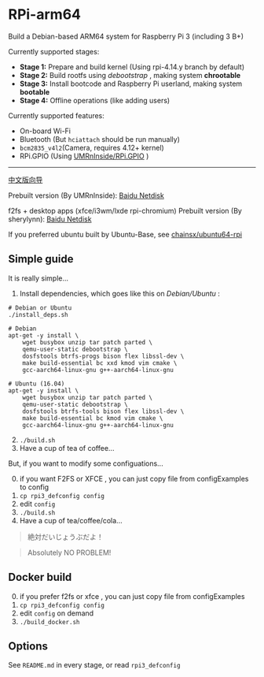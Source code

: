 # RPi-arm64
Build a Debian-based ARM64 system for Raspberry Pi 3 (including 3 B+)

Currently supported stages:

* **Stage 1:** Prepare and build kernel (Using rpi-4.14.y branch by default)
* **Stage 2:** Build rootfs using _debootstrap_ , making system **chrootable**
* **Stage 3:** Install bootcode and Raspberry Pi userland, making system **bootable**
* **Stage 4:** Offline operations (like adding users)

Currently supported features:

* On-board Wi-Fi
* Bluetooth (But `hciattach` should be run manually)
* `bcm2835_v4l2`(Camera, requires 4.12+ kernel)
* RPi.GPIO (Using [UMRnInside/RPi.GPIO](https://github.com/UMRnInside/RPi.GPIO) )

************
[中文版向导](README-ZHCN.md)

Prebuilt version (By UMRnInside):
[Baidu Netdisk](https://pan.baidu.com/s/1hsZVl1i)

f2fs + desktop apps (xfce/i3wm/lxde rpi-chromium) Prebuilt version (By sherylynn):
[Baidu Netdisk](https://pan.baidu.com/s/1W6YMBoly5GfKc3OPWQI_yQ)

If you preferred ubuntu built by Ubuntu-Base, see [chainsx/ubuntu64-rpi](https://github.com/chainsx/ubuntu64-rpi)

## Simple guide
It is really simple...

1. Install dependencies, which goes like this on _Debian/Ubuntu_ :
```
# Debian or Ubuntu
./install_deps.sh

# Debian
apt-get -y install \
    wget busybox unzip tar patch parted \
    qemu-user-static debootstrap \
    dosfstools btrfs-progs bison flex libssl-dev \
    make build-essential bc xxd kmod vim cmake \
    gcc-aarch64-linux-gnu g++-aarch64-linux-gnu 

# Ubuntu (16.04)
apt-get -y install \
    wget busybox unzip tar patch parted \
    qemu-user-static debootstrap \
    dosfstools btrfs-tools bison flex libssl-dev \
    make build-essential bc kmod vim cmake \
    gcc-aarch64-linux-gnu g++-aarch64-linux-gnu 
```

2. `./build.sh`
3. Have a cup of tea of coffee...

But, if you want to modify some configuations...

0. if you want F2FS or XFCE , you can just copy file from configExamples to config
1. `cp rpi3_defconfig config`
2. edit `config`
3. `./build.sh`
4. Have a cup of tea/coffee/cola...

> 絶対だいじょうぶだよ！

> Absolutely NO PROBLEM!

## Docker build

0. if you prefer f2fs or xfce , you can just copy file from configExamples 
1. `cp rpi3_defconfig config`
2. edit `config` on demand
3. `./build_docker.sh`

## Options
See `README.md` in every stage, or read `rpi3_defconfig`
